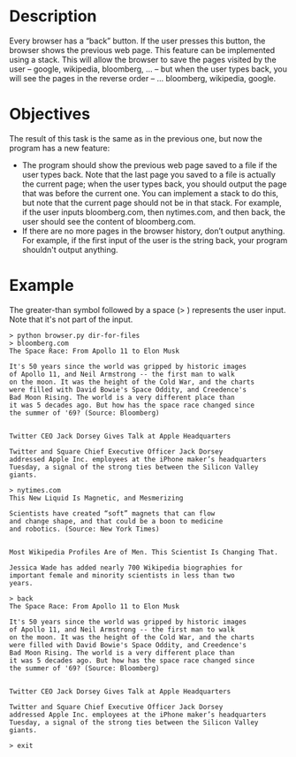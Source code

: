 #  Description

Every browser has a “back” button. If the user presses this button, the browser shows the previous web page. This feature can be implemented using a stack. This will allow the browser to save the pages visited by the user – google, wikipedia, bloomberg, … – but when the user types back, you will see the pages in the reverse order – … bloomberg, wikipedia, google.
#  Objectives

The result of this task is the same as in the previous one, but now the program has a new feature:

-    The program should show the previous web page saved to a file if the user types back. Note that the last page you saved to a file is actually the current page; when the user types back, you should output the page that was before the current one. You can implement a stack to do this, but note that the current page should not be in that stack. For example, if the user inputs bloomberg.com, then nytimes.com, and then back, the user should see the content of bloomberg.com.
-    If there are no more pages in the browser history, don’t output anything. For example, if the first input of the user is the string back, your program shouldn't output anything.

#  Example

The greater-than symbol followed by a space (> ) represents the user input. Note that it's not part of the input.

    > python browser.py dir-for-files
    > bloomberg.com
    The Space Race: From Apollo 11 to Elon Musk
    
    It's 50 years since the world was gripped by historic images
    of Apollo 11, and Neil Armstrong -- the first man to walk
    on the moon. It was the height of the Cold War, and the charts
    were filled with David Bowie's Space Oddity, and Creedence's
    Bad Moon Rising. The world is a very different place than
    it was 5 decades ago. But how has the space race changed since
    the summer of '69? (Source: Bloomberg)
    
    
    Twitter CEO Jack Dorsey Gives Talk at Apple Headquarters
    
    Twitter and Square Chief Executive Officer Jack Dorsey
    addressed Apple Inc. employees at the iPhone maker’s headquarters
    Tuesday, a signal of the strong ties between the Silicon Valley giants.
    
    > nytimes.com
    This New Liquid Is Magnetic, and Mesmerizing
    
    Scientists have created “soft” magnets that can flow
    and change shape, and that could be a boon to medicine
    and robotics. (Source: New York Times)
    
    
    Most Wikipedia Profiles Are of Men. This Scientist Is Changing That.
    
    Jessica Wade has added nearly 700 Wikipedia biographies for
    important female and minority scientists in less than two
    years.
    
    > back
    The Space Race: From Apollo 11 to Elon Musk
    
    It's 50 years since the world was gripped by historic images
    of Apollo 11, and Neil Armstrong -- the first man to walk
    on the moon. It was the height of the Cold War, and the charts
    were filled with David Bowie's Space Oddity, and Creedence's
    Bad Moon Rising. The world is a very different place than
    it was 5 decades ago. But how has the space race changed since
    the summer of '69? (Source: Bloomberg)
    
    
    Twitter CEO Jack Dorsey Gives Talk at Apple Headquarters
    
    Twitter and Square Chief Executive Officer Jack Dorsey
    addressed Apple Inc. employees at the iPhone maker’s headquarters
    Tuesday, a signal of the strong ties between the Silicon Valley giants.
    
    > exit